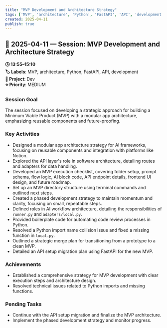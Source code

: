```yaml
---
title: "MVP Development and Architecture Strategy"
tags: ['MVP', 'architecture', 'Python', 'FastAPI', 'API', 'development']
created: 2025-04-11
publish: true
---
```


## 📅 2025-04-11 — Session: MVP Development and Architecture Strategy

**🕒 13:55–15:10**  
**🏷️ Labels**: MVP, architecture, Python, FastAPI, API, development  
**📂 Project**: Dev  
**⭐ Priority**: MEDIUM  


### Session Goal
The session focused on developing a strategic approach for building a Minimum Viable Product (MVP) with a modular app architecture, emphasizing reusable components and future-proofing.

### Key Activities
- Designed a modular app architecture strategy for AI frameworks, focusing on reusable components and integration with platforms like Notion.
- Explored the API layer's role in software architecture, detailing routes and adapters for data handling.
- Developed an MVP execution checklist, covering folder setup, prompt schema, flow logic, AI block code, API endpoint details, frontend UI design, and future roadmap.
- Set up an MVP directory structure using terminal commands and outlined next steps.
- Created a phased development strategy to maintain momentum and clarity, focusing on small, repeatable steps.
- Defined roles in AI workflow architecture, detailing the responsibilities of `runner.py` and `adapters/local.py`.
- Provided boilerplate code for automating code review processes in Python.
- Resolved a Python import name collision issue and fixed a missing function in `local.py`.
- Outlined a strategic merge plan for transitioning from a prototype to a clean MVP.
- Detailed an API setup migration plan using FastAPI for the new MVP.

### Achievements
- Established a comprehensive strategy for MVP development with clear execution steps and architecture design.
- Resolved technical issues related to Python imports and missing functions.

### Pending Tasks
- Continue with the API setup migration and finalize the MVP architecture.
- Implement the phased development strategy and monitor progress.
